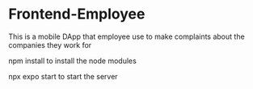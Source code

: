 # Frontend-Employee
This is a mobile DApp that employee use to make complaints about the companies they work for

npm install to install the node modules

npx expo start to start the server
